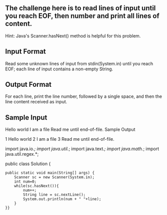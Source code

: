 ## The challenge here is to read  lines of input until you reach EOF, then number and print all  lines of content.

Hint: Java's Scanner.hasNext() method is helpful for this problem.

## Input Format

Read some unknown  lines of input from stdin(System.in) until you reach EOF; each line of input contains a non-empty String.

## Output Format

For each line, print the line number, followed by a single space, and then the line content received as input.

## Sample Input

Hello world
I am a file
Read me until end-of-file.
Sample Output

1 Hello world
2 I am a file
3 Read me until end-of-file.


 











 
import java.io.*;
import java.util.*;
import java.text.*;
import java.math.*;
import java.util.regex.*;

public class Solution {

    public static void main(String[] args) {
        Scanner sc = new Scanner(System.in);
        int num=0;
        while(sc.hasNext()){
            num++;
            String line = sc.nextLine();
            System.out.println(num + " "+line);
        }
    }}
